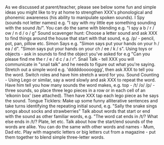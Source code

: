 


As we discussed at parent/teacher, please see below some fun and simple ideas you might like to try at home to strengthen XXX's phonological and phonemic awareness (his ability to manipulate spoken sounds).
I Spy (sounds not letter names) e.g. "I spy with my little eye something sounding with the sound /b/". You can do the same with blending e.g. "I spy a b / r / ow / n d / o / g"
Sound scavenger hunt: Choose a letter sound and ask XXX to find things around the house that start with that sound, e.g. /p/ - pencil, pot, pan, pillow etc.
Simon Says e.g. "Simon says put your hands on your h / ea / d". "Simon says put your hands on your ch / ee / k / s".
Using toys or objects - ask in sounds to find the object you've asked for e.g "Can you please find me the r / e / d c / a / r".
Snail Talk - tell XXX you will communicate in "snail talk" and he needs to figure out what you're saying. Stretch out a simple word e.g. 'dddddoooooggg', then ask XXX to tell you the word. Switch roles and have him stretch a word for you.
Sound Counting - Using Lego or similar, say a word slowly and ask XXX to repeat the word. Have him tell you how many sounds the word makes, e.g. top - /t/ /o/ /p/ - three sounds, so place three lego pieces in a row or in each cell of an 'elkonin box' (see attached). Then have XXX tap each lego piece as he says the sound.
Tongue Ticklers: Make up some funny alliterative sentences and take turns identifying the repeating initial sound, e.g. "Sally the snake sings songs about socks and strawberries"
Talk about words that start or end with the sound as other familiar words, e.g. "The word cat ends in /t/? What else ends in /t/? Plate, let etc. Talk about how the start/end sounds of the words are alike. You can do the same with other words and names - Mum, Dad etc.
Play with magnetic letters or big letters cut from a magazine - put them together to blend simple three-letter words.

